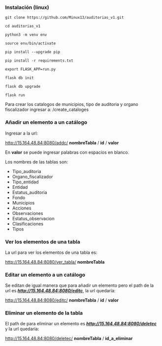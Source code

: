  
### Instalación (linux)

```
git clone https://github.com/Minux13/auditorias_v1.git
```
```
cd auditorias_v1
```
```
python3 -m venv env
```
```
source env/bin/activate 
```
```
pip install --upgrade pip  
```
```
pip install -r requirements.txt
```
```
export FLASK_APP=run.py
```
```
flask db init
```
```
flask db upgrade
```
```
flask run
```

Para crear los catalogos de municipios, tipo de auditoria y organo fiscalizador ingresar a: /create_cataloges





### Añadir un elemento a un catálogo

Ingresar a la url: 

http://15.164.48.84:8080/addc/ **nombreTabla** / **id** / **valor**


En **valor** se puede ingresar palabras con espacios en blanco.

Los nombres de las tablas son:

 - Tipo_auditoria      
 - Organo_fiscalizador 
 - Tipo_entidad       
 - Entidad            
 - Estatus_auditoria  
 - Fondo              
 - Municipios         
 - Acciones            
 - Observaciones      
 - Estatus_observacion
 - Clasificaciones    
 - Tipos     



### Ver los elementos de una tabla 

La url para ver los elementos de una tabla es:

http://15.164.48.84:8080/ver_tabla/ **nombreTabla**

### Editar un elemento a un catálogo

Se editan de igual manera que para añadir un elemento pero el path de la url es ***http://15.164.48.84:8080/editc***, la url quedaría:

http://15.164.48.84:8080/editc/ **nombreTabla** / **id** / **valor**

### Eliminar un elemento de la tabla 

El path de para eliminar un elemento es ***http://15.164.48.84:8080/deletec*** y la url quedaría:

http://15.164.48.84:8080/deletec/ **nombreTabla** / **id_a_eliminar**
